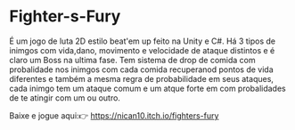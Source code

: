 # Fighter-s-Fury
É um jogo de luta 2D estilo beat'em up 
feito na Unity e C#.
Há 3 tipos de inimgos com vida,dano, movimento e velocidade de ataque distintos
e é claro um Boss na ultima fase.
Tem sistema de drop de comida com probalidade nos inimgos com cada comida recuperanod pontos
de vida diferentes e também a mesma regra de 
probabilidade em seus ataques, cada inimgo tem um ataque comum e um atque forte em 
com probalidades de te atingir com um ou outro.

Baixe e jogue aqui:👉 https://nican10.itch.io/fighters-fury
